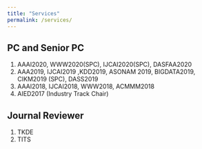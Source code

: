 ```yaml
---
title: "Services"
permalink: /services/
---
```


## PC and Senior PC

1. AAAI2020, WWW2020(SPC), IJCAI2020(SPC), DASFAA2020
2. AAA2019, IJCAI2019 ,KDD2019, ASONAM 2019, BIGDATA2019, CIKM2019 (SPC), DASS2019
3. AAAI2018, IJCAI2018, WWW2018, ACMMM2018
4. AIED2017 (Industry Track Chair)

## Journal Reviewer

1. TKDE
2. TITS

